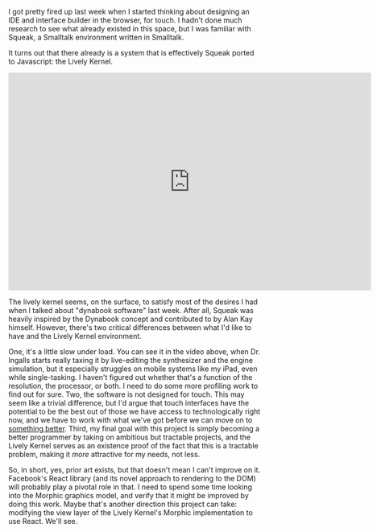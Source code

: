 I got pretty fired up last week when I started thinking about designing an IDE
and interface builder in the browser, for touch. I hadn't done much research to
see what already existed in this space, but I was familiar with Squeak,
a Smalltalk environment written in Smalltalk.  

It turns out that there already is a system that is effectively Squeak ported
to Javascript: the Lively Kernel. 

<iframe src="http://blip.tv/play/g_MngvTbawI.x?p=1" width="720" height="433" frameborder="0" allowfullscreen></iframe><embed type="application/x-shockwave-flash" src="http://a.blip.tv/api.swf#g_MngvTbawI" style="display:none"></embed>

The lively kernel seems, on the surface, to satisfy most of the desires I had
when I talked about "dynabook software" last week. After all, Squeak was
heavily inspired by the Dynabook concept and contributed to by Alan Kay himself.
However, there's two critical differences between what I'd like to have and the
Lively Kernel environment. 

One, it's a little slow under load. You can see it in the video above, when Dr.
Ingalls starts really taxing it by live-editing the synthesizer and the engine
simulation, but it especially struggles on mobile systems like my iPad, even
while single-tasking. I haven't figured out whether that's a function of the
resolution, the processor, or both. I need to do some more profiling work
to find out for sure. Two, the software is not designed for touch. This may
seem like a trivial difference, but I'd argue that touch interfaces have
the potential to be the best out of those we have access to technologically
right now, and we have to work with what we've got before we can move on to
[something better](worrydream.com/ABriefRantOnTheFutureOfInteractionDesign/). 
Third, my final goal with this project is simply becoming a better programmer by
taking on ambitious but tractable projects, and the Lively Kernel serves
as an existence proof of the fact that this is a tractable problem, making
it *more* attractive for my needs, not less. 


So, in short, yes, prior art exists, but that doesn't mean I can't improve on it. Facebook's React library (and 
its novel approach to rendering to the DOM) will probably play a pivotal role
in that. I need to spend some time looking into the Morphic graphics model, and
verify that it might be improved by doing this work. Maybe that's another
direction this project can take: modifying the view layer of the Lively
Kernel's Morphic implementation to use React. We'll see.
